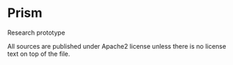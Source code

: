 # Prism

Research prototype

All sources are published under Apache2 license unless there is no license text on top of the file.
